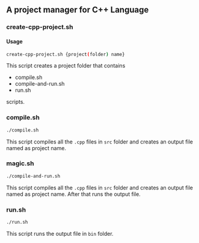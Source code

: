 ## A project manager for C++ Language

### create-cpp-project.sh
#### Usage
```bash
create-cpp-project.sh {project(folder) name}
```

This script creates a project folder that contains 

* compile.sh
* compile-and-run.sh
* run.sh

scripts.

### compile.sh
```bash
./compile.sh
```
This script compiles all the `.cpp` files in `src` folder and creates an output file named as project name.

### magic.sh
```bash
./compile-and-run.sh
```
This script compiles all the `.cpp` files in `src` folder and creates an output file named as project name. After that runs the output file.

### run.sh
```bash
./run.sh
```
This script runs the output file in `bin` folder.

